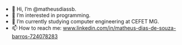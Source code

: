 - 👋 Hi, I’m @matheusdiassb.
- 👀 I’m interested in programming.
- 🌱 I’m currently studying computer engineering at CEFET MG.
- 📫 How to reach me:
  www.linkedin.com/in/matheus-dias-de-souza-barros-724078283

<!---
This profile serves to present my works and organize them in a better way.
--->
